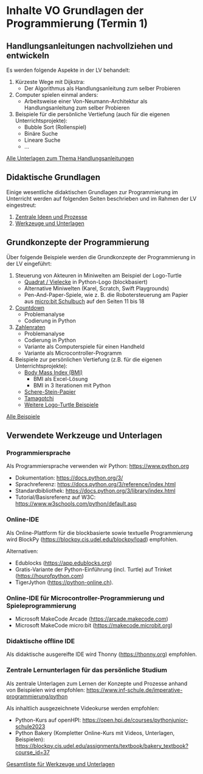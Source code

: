 # Inhalte VO Grundlagen der Programmierung (Termin 1)

## Handlungsanleitungen nachvollziehen und entwickeln
Es werden folgende Aspekte in der LV behandelt:

1. Kürzeste Wege mit Dijkstra:
   - Der Algorithmus als Handlungsanleitung zum selber Probieren
2. Computer spielen einmal anders:
   - Arbeitsweise einer Von-Neumann-Architektur als Handlungsanleitung zum selber Probieren
3. Beispiele für die persönliche Vertiefung (auch für die eigenen Unterrichtsprojekte):
   - Bubble Sort (Rollenspiel)
   - Binäre Suche
   - Lineare Suche
   - ...

[Alle Unterlagen zum Thema Handlungsanleitungen](./Handlungsanleitungen/)
## Didaktische Grundlagen
Einige wesentliche didaktischen Grundlagen zur Programmierung im Unterricht werden auf folgenden Seiten beschrieben und im Rahmen der LV eingestreut:

1. [Zentrale Ideen und Prozesse](../Didaktik/Zentrale-Ideen.md)
2. [Werkzeuge und Unterlagen](../Didaktik/Werkzeuge.md)
## Grundkonzepte der Programmierung

Über folgende Beispiele werden die Grundkonzepte der Programmierung in der LV eingeführt:

1. Steuerung von Akteuren in Miniwelten am Beispiel der Logo-Turtle
   - [Quadrat / Vielecke](./GrundkonzepteProgrammierung/TurtleBeispiele/) in Python-Logo (blockbasiert)
   - Alternative Miniwelten (Karel, Scratch, Swift Playgrounds)
   - Pen-And-Paper-Spiele, wie z. B. die Robotersteuerung am Papier aus [micro:bit Schulbuch](https://microbit.eeducation.at/wiki/Hauptseite) auf den Seiten 11 bis 18
2. [Countdown](./GrundkonzepteProgrammierung/Countdown/)
   - Problemanalyse
   - Codierung in Python
3. [Zahlenraten](./GrundkonzepteProgrammierung/Zahlenraten/README.md)
   - Problemanalyse
   - Codierung in Python
   - Variante als Computerspiele für einen Handheld
   - Variante als Microcontroller-Programm
5. Beispiele zur persönlichen Vertiefung (z.B. für die eigenen Unterrichtsprojekte):
   - [Body Mass Index (BMI)](./GrundkonzepteProgrammierung/BMI/README.md)
     - BMI als Excel-Lösung
     - BMI in 3 Iterationen mit Python
   - [Schere-Stein-Papier](./GrundkonzepteProgrammierung/SchereSteinPapier/README.md)
   - [Tamagotchi](./GrundkonzepteProgrammierung/Tamagotchi/README.md)
   - [Weitere Logo-Turtle Beispiele](./GrundkonzepteProgrammierung/TurtleBeispiele/)

[Alle Beispiele](./GrundkonzepteProgrammierung/)
## Verwendete Werkzeuge und Unterlagen
### Programmiersprache

Als Programmiersprache verwenden wir Python: https://www.python.org

- Dokumentation: https://docs.python.org/3/
- Sprachreferenz: https://docs.python.org/3/reference/index.html
- Standardbibliothek: https://docs.python.org/3/library/index.html
- Tutorial/Basisreferenz auf W3C: https://www.w3schools.com/python/default.asp

### Online-IDE
Als Online-Plattform für die blockbasierte sowie textuelle Programmierung wird BlockPy (https://blockpy.cis.udel.edu/blockpy/load) empfohlen.

Alternativen: 
- Edublocks (https://app.edublocks.org) 
- Gratis-Variante der Python-Einführung (incl. Turtle) auf Trinket (https://hourofpython.com)
- TigerJython (https://python-online.ch).

### Online-IDE für Microcontroller-Programmierung und Spieleprogrammierung
- Microsoft MakeCode Arcade (https://arcade.makecode.com)
- Microsoft MakeCode micro:bit (https://makecode.microbit.org)
### Didaktische offline IDE
Als didaktische ausgereifte IDE wird Thonny (https://thonny.org) empfohlen.
### Zentrale Lernunterlagen für das persönliche Studium
Als zentrale Unterlagen zum Lernen der Konzepte und Prozesse anhand von Beispielen wird empfohlen: https://www.inf-schule.de/imperative-programmierung/python

Als inhaltlich ausgezeichnete Videokurse werden empfohlen:
- Python-Kurs auf openHPI: https://open.hpi.de/courses/pythonjunior-schule2023
- Python Bakery (Kompletter Online-Kurs mit Videos, Unterlagen, Beispielen): https://blockpy.cis.udel.edu/assignments/textbook/bakery_textbook?course_id=37


[Gesamtliste für Werkzeuge und Unterlagen](../Didaktik/Werkzeuge.md)